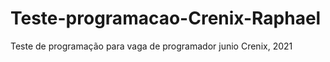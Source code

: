 # Teste-programacao-Crenix-Raphael
Teste de programação para vaga de programador junio Crenix, 2021
